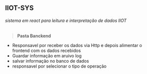 ## IIOT-SYS
###### sistema em react para leitura e interpretação de dados IIOT

 > **Pasta Banckend**
  - Responsavel por receber os dados via Http e depois alimentar o frontend com os dados recebidos
  - Guardar informação em aruivo log
  - salvar informação no banco de dados
  - responsavel por selecionar o tipo de operação
